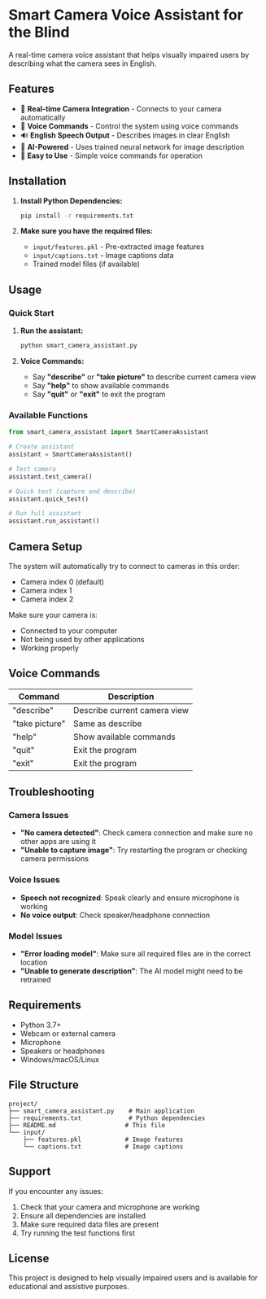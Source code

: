# Smart Camera Voice Assistant for the Blind

A real-time camera voice assistant that helps visually impaired users by describing what the camera sees in English.

## Features

- 🎥 **Real-time Camera Integration** - Connects to your camera automatically
- 🎤 **Voice Commands** - Control the system using voice commands
- 🔊 **English Speech Output** - Describes images in clear English
- 🤖 **AI-Powered** - Uses trained neural network for image description
- 📱 **Easy to Use** - Simple voice commands for operation

## Installation

1. **Install Python Dependencies:**
   ```bash
   pip install -r requirements.txt
   ```

2. **Make sure you have the required files:**
   - `input/features.pkl` - Pre-extracted image features
   - `input/captions.txt` - Image captions data
   - Trained model files (if available)

## Usage

### Quick Start

1. **Run the assistant:**
   ```bash
   python smart_camera_assistant.py
   ```

2. **Voice Commands:**
   - Say **"describe"** or **"take picture"** to describe current camera view
   - Say **"help"** to show available commands
   - Say **"quit"** or **"exit"** to exit the program

### Available Functions

```python
from smart_camera_assistant import SmartCameraAssistant

# Create assistant
assistant = SmartCameraAssistant()

# Test camera
assistant.test_camera()

# Quick test (capture and describe)
assistant.quick_test()

# Run full assistant
assistant.run_assistant()
```

## Camera Setup

The system will automatically try to connect to cameras in this order:
- Camera index 0 (default)
- Camera index 1
- Camera index 2

Make sure your camera is:
- Connected to your computer
- Not being used by other applications
- Working properly

## Voice Commands

| Command | Description |
|---------|-------------|
| "describe" | Describe current camera view |
| "take picture" | Same as describe |
| "help" | Show available commands |
| "quit" | Exit the program |
| "exit" | Exit the program |

## Troubleshooting

### Camera Issues
- **"No camera detected"**: Check camera connection and make sure no other apps are using it
- **"Unable to capture image"**: Try restarting the program or checking camera permissions

### Voice Issues
- **Speech not recognized**: Speak clearly and ensure microphone is working
- **No voice output**: Check speaker/headphone connection

### Model Issues
- **"Error loading model"**: Make sure all required files are in the correct location
- **"Unable to generate description"**: The AI model might need to be retrained

## Requirements

- Python 3.7+
- Webcam or external camera
- Microphone
- Speakers or headphones
- Windows/macOS/Linux

## File Structure

```
project/
├── smart_camera_assistant.py    # Main application
├── requirements.txt             # Python dependencies
├── README.md                   # This file
└── input/
    ├── features.pkl            # Image features
    └── captions.txt            # Image captions
```

## Support

If you encounter any issues:
1. Check that your camera and microphone are working
2. Ensure all dependencies are installed
3. Make sure required data files are present
4. Try running the test functions first

## License

This project is designed to help visually impaired users and is available for educational and assistive purposes.
